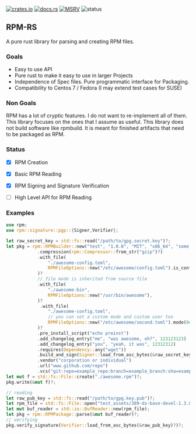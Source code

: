 [![crates.io](https://img.shields.io/crates/v/rpm.svg)](https://crates.io/crates/rpm)
[![docs.rs](https://docs.rs/rom/badge.svg)](https://docs.rs/rpm)
[![MSRV](https://img.shields.io/badge/rustc-1.63.0+-ab6000.svg)](https://blog.rust-lang.org/2022/08/11/Rust-1.63.0.html)
![status](https://github.com/rpm-rs/rpm/actions/workflows/ci.yml/badge.svg)

## RPM-RS

A pure rust library for parsing and creating RPM files.

### Goals

- Easy to use API
- Pure rust to make it easy to use in larger Projects
- Independence of Spec files. Pure programmatic interface for Packaging.
- Compatibility  to Centos 7 / Fedora (I may extend test cases for SUSE)

### Non Goals

RPM has a lot of cryptic features. I do not want to re-implement all of them. This library focuses on
the ones that I assume as useful.
This library does not build software like rpmbuild. It is meant for finished artifacts that need to be packaged as RPM.

### Status

- [x] RPM Creation
- [x] Basic RPM Reading
- [x] RPM Signing and Signature Verification
- [ ] High Level API for RPM Reading



### Examples

```rust
use rpm;
use rpm::signature::pgp::{Signer,Verifier};

let raw_secret_key = std::fs::read("/path/to/gpg.secret.key")?;
let pkg = rpm::RPMBuilder::new("test", "1.0.0", "MIT", "x86_64", "some awesome package")
            .compression(rpm::Compressor::from_str("gzip")?)
            .with_file(
                "./awesome-config.toml",
                RPMFileOptions::new("/etc/awesome/config.toml").is_config(),
            )?
            // file mode is inherited from source file
            .with_file(
                "./awesome-bin",
                RPMFileOptions::new("/usr/bin/awesome"),
            )?
             .with_file(
                "./awesome-config.toml",
                // you can set a custom mode and custom user too
                RPMFileOptions::new("/etc/awesome/second.toml").mode(0o100744).user("hugo"),
            )?
            .pre_install_script("echo preinst")
            .add_changelog_entry("me", "was awesome, eh?", 123123123)
            .add_changelog_entry("you", "yeah, it was", 12312312)
            .requires(Dependency::any("wget"))
            .build_and_sign(Signer::load_from_asc_bytes(&raw_secret_key)?)
            .vendor("corporation or individual")
            .url("www.github.com/repo")
            .vcs("git:repo=example_repo:branch=example_branch:sha=example_sha")
let mut f = std::fs::File::create("./awesome.rpm")?;
pkg.write(&mut f)?;

// reading
let raw_pub_key = std::fs::read("/path/to/gpg.key.pub")?;
let rpm_file = std::fs::File::open("test_assets/389-ds-base-devel-1.3.8.4-15.el7.x86_64.rpm")?;
let mut buf_reader = std::io::BufReader::new(rpm_file);
let pkg = rpm::RPMPackage::parse(&mut buf_reader)?;
// verifying
pkg.verify_signature(Verifier::load_from_asc_bytes(&raw_pub_key)?)?;
```
